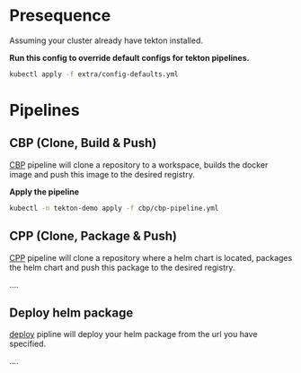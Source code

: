 # Presequence
Assuming your cluster already have tekton installed.

**Run this config to override default configs for tekton pipelines.**
```bash
kubectl apply -f extra/config-defaults.yml
```

# Pipelines

## CBP (Clone, Build & Push)
[CBP](cpp) pipeline will clone a repository to a workspace, builds the docker image and push 
this image to the desired registry.

**Apply the pipeline**

```bash
kubectl -n tekton-demo apply -f cbp/cbp-pipeline.yml
```

## CPP (Clone, Package & Push)
[CPP](cpp) pipeline will clone a repository where a helm chart is located, packages the helm chart and push this package to the desired registry.

....

## Deploy helm package
[deploy](deploy) pipline will deploy your helm package from the url you have specified.

....
